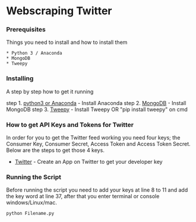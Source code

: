 # Webscraping Twitter

### Prerequisites

Things you need to install and how to install them
```
* Python 3 / Anaconda
* MongoDB
* Tweepy
```

### Installing

A step by step how to get it running

step 1. [python3 or Anaconda](https://docs.anaconda.com/anaconda/install/) - Install Anaconda
step 2. [MongoDB](https://www.mongodb.com/download-center/community/) - Install MongoDB
step 3. [Tweepy](https://www.tweepy.org/) - Install Tweepy OR "pip install tweepy" on cmd


### How to get API Keys and Tokens for Twitter

In order for you to get the Twitter feed working you need four keys; the Consumer Key, Consumer Secret, Access Token and Access Token Secret. Below are the steps to get those 4 keys.

* [Twitter](https://apps.twitter.com/app/new) - Create an App on Twitter to get your developer key

### Running the Script

Before running the script you need to add your keys at line 8 to 11 and add the key word at line 37, after that you enter terminal or console windows/Linux/mac.  
```
python Filename.py
```

